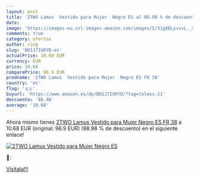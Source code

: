```yaml
---
layout: post
title: '2TWO Lamus  Vestido para Mujer  Negro ES al 88.98 % de descuento'
date: 
image: 'https://images-eu.ssl-images-amazon.com/images/I/31g8ELyvsvL._SL200_.jpg'
comments: true
category: ofertas
author: ring
slug: 'B01J7IUKYQ-es'
actualPrice: 10.68 EUR
currency: EUR
price: 10.68
comparePrice: 96.9 EUR
prodname: '2TWO Lamus  Vestido para Mujer  Negro ES FR 38'
country: 'es'
flag: '🇪🇸'
buyurl: 'https://www.amazon.es/dp/B01J7IUKYQ/?tag=tolees-21'
descuento: '88.98'
average: '10.68'
---
```


Ahora mismo tienes [2TWO Lamus  Vestido para Mujer  Negro ES FR 38](https://www.amazon.es/dp/B01J7IUKYQ/?tag=tolees-21) a 10.68 EUR (original: 96.9 EUR) (88.98 %  de descuento) en el siguiente enlace!

[![2TWO Lamus  Vestido para Mujer  Negro ES](https://images-eu.ssl-images-amazon.com/images/I/31g8ELyvsvL._SL200_.jpg)](https://www.amazon.es/dp/B01J7IUKYQ/?tag=tolees-21)

🔎:


[Visítala!!!](https://www.amazon.es/dp/B01J7IUKYQ/?tag=tolees-21)
